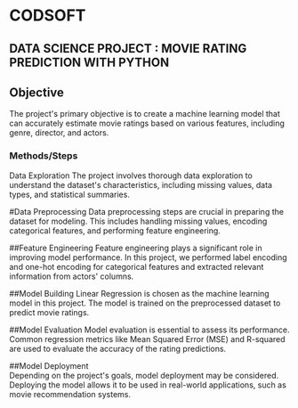 # CODSOFT
## DATA SCIENCE PROJECT : MOVIE RATING PREDICTION WITH PYTHON

## Objective
The project's primary objective is to create a machine learning model that can accurately estimate movie ratings based on various features, including genre, director, and actors.

### Methods/Steps

Data Exploration
The project involves thorough data exploration to understand the dataset's characteristics, including missing values, data types, and statistical summaries.

#Data Preprocessing
Data preprocessing steps are crucial in preparing the dataset for modeling. This includes handling missing values, encoding categorical features, and performing feature engineering.

##Feature Engineering
Feature engineering plays a significant role in improving model performance. In this project, we performed label encoding and one-hot encoding for categorical features and extracted relevant information from actors' columns.

##Model Building 
Linear Regression is chosen as the machine learning model in this project. The model is trained on the preprocessed dataset to predict movie ratings.

##Model Evaluation
Model evaluation is essential to assess its performance. Common regression metrics like Mean Squared Error (MSE) and R-squared are used to evaluate the accuracy of the rating predictions.

##Model Deployment  
Depending on the project's goals, model deployment may be considered. Deploying the model allows it to be used in real-world applications, such as movie recommendation systems.
